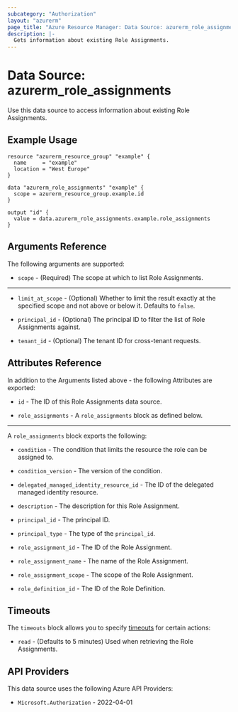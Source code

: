 ```yaml
---
subcategory: "Authorization"
layout: "azurerm"
page_title: "Azure Resource Manager: Data Source: azurerm_role_assignments"
description: |-
  Gets information about existing Role Assignments.
---
```


# Data Source: azurerm_role_assignments

Use this data source to access information about existing Role Assignments.

## Example Usage

```hcl
resource "azurerm_resource_group" "example" {
  name     = "example"
  location = "West Europe"
}

data "azurerm_role_assignments" "example" {
  scope = azurerm_resource_group.example.id
}

output "id" {
  value = data.azurerm_role_assignments.example.role_assignments
}
```

## Arguments Reference

The following arguments are supported:

* `scope` - (Required) The scope at which to list Role Assignments.

---

* `limit_at_scope` - (Optional) Whether to limit the result exactly at the specified scope and not above or below it. Defaults to `false`.

* `principal_id` - (Optional) The principal ID to filter the list of Role Assignments against.

* `tenant_id` - (Optional) The tenant ID for cross-tenant requests.

## Attributes Reference

In addition to the Arguments listed above - the following Attributes are exported: 

* `id` - The ID of this Role Assignments data source.

* `role_assignments` - A `role_assignments` block as defined below.

---

A `role_assignments` block exports the following:

* `condition` - The condition that limits the resource the role can be assigned to.

* `condition_version` - The version of the condition.

* `delegated_managed_identity_resource_id` - The ID of the delegated managed identity resource.

* `description` - The description for this Role Assignment.

* `principal_id` - The principal ID.

* `principal_type` - The type of the `principal_id`.

* `role_assignment_id` - The ID of the Role Assignment.

* `role_assignment_name` - The name of the Role Assignment.

* `role_assignment_scope` - The scope of the Role Assignment.

* `role_definition_id` - The ID of the Role Definition.

## Timeouts

The `timeouts` block allows you to specify [timeouts](https://developer.hashicorp.com/terraform/language/resources/configure#define-operation-timeouts) for certain actions:

* `read` - (Defaults to 5 minutes) Used when retrieving the Role Assignments.

## API Providers
<!-- This section is generated, changes will be overwritten -->
This data source uses the following Azure API Providers:

* `Microsoft.Authorization` - 2022-04-01
